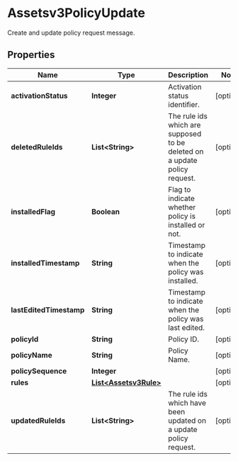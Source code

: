 

# Assetsv3PolicyUpdate

Create and update policy request message.

## Properties

| Name | Type | Description | Notes |
|------------ | ------------- | ------------- | -------------|
|**activationStatus** | **Integer** | Activation status identifier. |  [optional] |
|**deletedRuleIds** | **List&lt;String&gt;** | The rule ids which are supposed to be deleted on a update policy request. |  [optional] |
|**installedFlag** | **Boolean** | Flag to indicate whether policy is installed or not. |  [optional] |
|**installedTimestamp** | **String** | Timestamp to indicate when the policy was installed. |  [optional] |
|**lastEditedTimestamp** | **String** | Timestamp to indicate when the policy was last edited. |  [optional] |
|**policyId** | **String** | Policy ID. |  [optional] |
|**policyName** | **String** | Policy Name. |  [optional] |
|**policySequence** | **Integer** |  |  [optional] |
|**rules** | [**List&lt;Assetsv3Rule&gt;**](Assetsv3Rule.md) |  |  [optional] |
|**updatedRuleIds** | **List&lt;String&gt;** | The rule ids which have been updated on a update policy request. |  [optional] |



